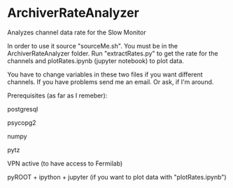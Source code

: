 # ArchiverRateAnalyzer
Analyzes channel data rate for the Slow Monitor

In order to use it source "sourceMe.sh". You must be in the ArchiverRateAnalyzer folder.
Run "extractRates.py" to get the rate for the channels and plotRates.ipynb (jupyter notebook) to plot data.

You have to change variables in these two files if you want different channels.
If you have problems send me an email. Or ask, if I'm around.

Prerequisites (as far as I remeber):

postgresql

psycopg2

numpy

pytz

VPN active (to have access to Fermilab)

pyROOT + ipython + jupyter (if you want to plot data with "plotRates.ipynb")
